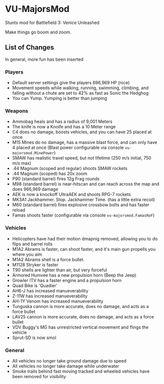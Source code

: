 # VU-MajorsMod
Stunts mod for Battlefield 3: Venice Unleashed

Make things go boom and zoom.

## List of Changes
In general, more fun has been inserted

### Players
- Default server settings give the players 696,969 HP (nice)
- Movement speeds while walking, running, swimming, climbing, and falling without a chute are set to 42% as fast as Sonic the Hedghog
- You can Yump. Yumping is better than jumping

### Weapons
- Ammobag heals and has a radius of 9,001 Meters
- The knife is now a Knoife and has a 10 Meter range
- C4 does no damage, boosts vehicles, and you can have 25 placed at once
- M15 Mines do no damage, has a massive blast force, and can only have 4 placed at once (Blast power configurable via console `vu-majorsmod.MinePower`)
- SMAW has realistic travel speed, but not lifetime (250 m/s initial, 750 m/s max)
- .44 Magnum (scoped and regular) shoots SMAW rockets
- .44 Magnum (scoped) has 20x zoom
- P90 (standard barrel) fires 12g Frag rounds
- M98 (standard barrel) is near-hitscan and can reach across the map and does 966,969 damage
- AEK is now a knockoff UltraAEK and shoots RPG-7 rockets
- MK3A1 Jackhammer. Stop. Jackhammer Time. (has a little extra recoil)
- M60 (standard barrel) fires explosive crossbow bolts and has faster reload
- Famas shoots faster (configurable via console `vu-majorsmod.FamasRoF`)

### Vehicles
- Helicopters have had their motion dmapnig removed, allowing you to do flips and barrel rolls
- M1A2 Abrams is faster, can shoot faster, and it's main gun propells you where you aim
- M1A2 Abrams shell is a force bullet.
- M1128 Stryker is faster
- T90 shells are lighter than air, but very forceful
- Armored Humvee has a new propulsion horn (Beep the Jeep)
- Growler ITV has a faster engine and a propulsion horn
- Quad Bike is 'Quadier'
- AH6-J has increased manueverability
- Z-11W has increased manueverability
- AH-1Y Venom has increased manueverability
- Tunguska cannon is more accurate, does no damage, and acts as a force bullet
- LAV25 cannon is more accurate, does no damage, and acts as a force bullet
- VDV Buggy's MG has unrestricted vertical movement and flings the vehicle
- Sprut-SD is now smol

### General
- All vehicles no longer take ground damage due to speed
- All vehicles no longer take damage while underwater
- Smoke trails behind fast moving tracked and wheeled vehicles have been removed for visibility
